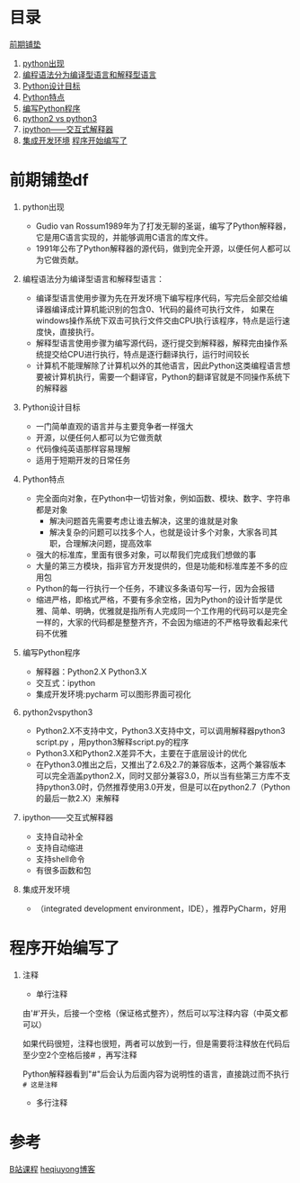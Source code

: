 # 目录
[前期铺垫](#前期铺垫)
   1. [python出现](#python出现)
   2. [编程语法分为编译型语言和解释型语言](#编程语法分为编译型语言和解释型语言)
   3. [Python设计目标](#Python设计目标)
   4. [Python特点](#Python特点)
   5. [编写Python程序](#编写Python程序)
   6. [python2 vs python3](#python2vspython3)
   7. [ipython——交互式解释器](#ipython——交互式解释器)
   8. [集成开发环境](#集成开发环境)
[程序开始编写了](#程序开始编写了)

# 前期铺垫df

1. python出现
   * Gudio van Rossum1989年为了打发无聊的圣诞，编写了Python解释器，它是用C语言实现的，并能够调用C语言的库文件。
   * 1991年公布了Python解释器的源代码，做到完全开源，以便任何人都可以为它做贡献。

2. 编程语法分为编译型语言和解释型语言：
   * 编译型语言使用步骤为先在开发环境下编写程序代码，写完后全部交给编译器编译成计算机能识别的包含0、1代码的最终可执行文件，
   如果在windows操作系统下双击可执行文件交由CPU执行该程序，特点是运行速度快，直接执行。
   * 解释型语言使用步骤为编写源代码，逐行提交到解释器，解释完由操作系统提交给CPU进行执行，特点是逐行翻译执行，运行时间较长
   * 计算机不能理解除了计算机以外的其他语言，因此Python这类编程语言想要被计算机执行，需要一个翻译官，Python的翻译官就是不同操作系统下的解释器
3. Python设计目标

   * 一门简单直观的语言并与主要竞争者一样强大
   * 开源，以便任何人都可以为它做贡献　　　
   * 代码像纯英语那样容易理解
   * 适用于短期开发的日常任务
4. Python特点
   * 完全面向对象，在Python中一切皆对象，例如函数、模块、数字、字符串都是对象
      * 解决问题首先需要考虑让谁去解决，这里的谁就是对象
      * 解决复杂的问题可以找多个人，也就是设计多个对象，大家各司其职，合理解决问题，提高效率
   * 强大的标准库，里面有很多对象，可以帮我们完成我们想做的事
   * 大量的第三方模块，指非官方开发提供的，但是功能和标准库差不多的应用包
   * Python的每一行执行一个任务，不建议多条语句写一行，因为会报错
   * 缩进严格，即格式严格，不要有多余空格，因为Python的设计哲学是优雅、简单、明确，优雅就是指所有人完成同一个工作用的代码可以是完全一样的，大家的代码都是整整齐齐，不会因为缩进的不严格导致看起来代码不优雅
5. 编写Python程序
   * 解释器：Python2.X Python3.X
   * 交互式：ipython
   * 集成开发环境:pycharm   可以图形界面可视化
6. python2vspython3
   * Python2.X不支持中文，Python3.X支持中文，可以调用解释器python3 script.py  ，用python3解释script.py的程序
   * Python3.X和Python2.X差异不大，主要在于底层设计的优化
   * 在Python3.0推出之后，又推出了2.6及2.7的兼容版本，这两个兼容版本可以完全涵盖python2.X，同时又部分兼容3.0，所以当有些第三方库不支持python3.0时，仍然推荐使用3.0开发，但是可以在python2.7（Python的最后一款2.X）来解释
7. ipython——交互式解释器
   * 支持自动补全
   * 支持自动缩进
   * 支持shell命令
   * 有很多函数和包
8. 集成开发环境
   * （integrated development environment，IDE），推荐PyCharm，好用
   
# 程序开始编写了
1. 注释
   * 单行注释
   
   由'#'开头，后接一个空格（保证格式整齐），然后可以写注释内容（中英文都可以）
   
   如果代码很短，注释也很短，两者可以放到一行，但是需要将注释放在代码后至少空2个空格后接# ，再写注释
   
   Python解释器看到"#"后会认为后面内容为说明性的语言，直接跳过而不执行
   `# 这是注释`
   - 多行注释


# 
   





# 参考
[B站课程](https://www.bilibili.com/video/av14184325?p=2)
[heqiuyong博客](http://www.cnblogs.com/heqiuyong/p/8469357.html)
